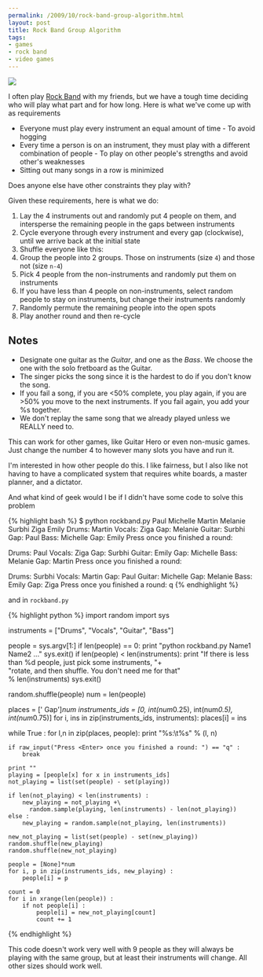 ```yaml
--- 
permalink: /2009/10/rock-band-group-algorithm.html
layout: post
title: Rock Band Group Algorithm
tags: 
- games
- rock band
- video games
---
```

<img src="http://upload.wikimedia.org/wikipedia/en/e/e0/Rock_band_cover.jpg" class="right">

I often play [Rock Band](http://en.wikipedia.org/wiki/Rock_Band_%28video_game%29) with my friends, but we have a tough time deciding who will play what part and for how long. Here is what we've come up with as requirements

* Everyone must play every instrument an equal amount of time - To avoid hogging
* Every time a person is on an instrument, they must play with a different combination of people - To play on other people's strengths and avoid other's weaknesses
* Sitting out many songs in a row is minimized

Does anyone else have other constraints they play with?

Given these requirements, here is what we do:

1. Lay the 4 instruments out and randomly put 4 people on them, and intersperse the remaining people in the gaps between instruments
1. Cycle everyone through every instrument and every gap (clockwise), until we arrive back at the initial state
1. Shuffle everyone like this:
  1. Group the people into 2 groups. Those on instruments (size `4`) and those not (size `n-4`)
  1. Pick 4 people from the non-instruments and randomly put them on instruments
  1. If you have less than 4 people on non-instruments, select random people to stay on instruments, but change their instruments randomly
  1. Randomly permute the remaining people into the open spots
1. Play another round and then re-cycle

## Notes

* Designate one guitar as the *Guitar*, and one as the *Bass*. We choose the one with the solo fretboard as the Guitar.
* The singer picks the song since it is the hardest to do if you don't know the song.
* If you fail a song, if you are &lt;50% complete, you play again, if you are &gt;50% you move to the next instruments. If you fail again, you add your %s together.
* We don't replay the same song that we already played unless we REALLY need to.

This can work for other games, like Guitar Hero or even non-music games. Just change the number 4 to however many slots you have and run it.

I'm interested in how other people do this. I like fairness, but I also like not having to have a complicated system that requires white boards, a master planner, and a dictator.

And what kind of geek would I be if I didn't have some code to solve this problem

{% highlight bash %}
$ python rockband.py Paul Michelle Martin Melanie Surbhi Ziga Emily
Drums:  Martin
Vocals: Ziga
 Gap:   Melanie
Guitar: Surbhi
 Gap:   Paul
Bass:   Michelle
 Gap:   Emily
Press <Enter> once you finished a round: 

Drums:  Paul
Vocals: Ziga
 Gap:   Surbhi
Guitar: Emily
 Gap:   Michelle
Bass:   Melanie
 Gap:   Martin
Press <Enter> once you finished a round: 

Drums:  Surbhi
Vocals: Martin
 Gap:   Paul
Guitar: Michelle
 Gap:   Melanie
Bass:   Emily
 Gap:   Ziga
Press <Enter> once you finished a round: q
{% endhighlight %}

and in `rockband.py`

{% highlight python %}
import random
import sys

instruments = ["Drums", "Vocals", "Guitar", "Bass"]

people = sys.argv[1:]
if len(people) == 0:
    print "python rockband.py Name1 Name2 ..."
    sys.exit()
if len(people) < len(instruments):
    print "If there is less than %d people, just pick some instruments, "+\
      "rotate, and then shuffle. You don't need me for that"\
      % len(instruments)
    sys.exit()

random.shuffle(people)
num = len(people)

places = [' Gap']*num
instruments_ids = [0, int(num*0.25), int(num*0.5), int(num*0.75)]
for i, ins in zip(instruments_ids, instruments):
    places[i] = ins

while True :
    for l,n in zip(places, people):
        print "%s:\t%s" % (l, n)

    if raw_input("Press <Enter> once you finished a round: ") == "q" :
        break

    print ""
    playing = [people[x] for x in instruments_ids]
    not_playing = list(set(people) - set(playing))

    if len(not_playing) < len(instruments) :
        new_playing = not_playing +\
          random.sample(playing, len(instruments) - len(not_playing))
    else :
        new_playing = random.sample(not_playing, len(instruments))

    new_not_playing = list(set(people) - set(new_playing))
    random.shuffle(new_playing)
    random.shuffle(new_not_playing)

    people = [None]*num
    for i, p in zip(instruments_ids, new_playing) :
        people[i] = p

    count = 0
    for i in xrange(len(people)) :
        if not people[i] :
            people[i] = new_not_playing[count]
            count += 1
{% endhighlight %}

This code doesn't work very well with 9 people as they will always be playing with the same group, but at least their instruments will change. All other sizes should work well.
